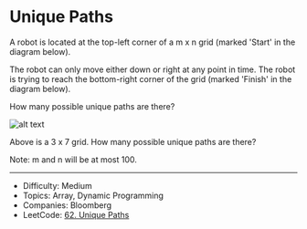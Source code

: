 # Unique Paths

A robot is located at the top-left corner of a m x n grid (marked 'Start' in the diagram below).

The robot can only move either down or right at any point in time. The robot is trying to reach the bottom-right corner of the grid (marked 'Finish' in the diagram below).

How many possible unique paths are there?

![alt text](robot_maze.png)

Above is a 3 x 7 grid. How many possible unique paths are there?

Note: m and n will be at most 100.

---

* Difficulty: Medium
* Topics: Array, Dynamic Programming
* Companies: Bloomberg
* LeetCode: [62. Unique Paths](https://leetcode.com/problems/unique-paths/description/)
